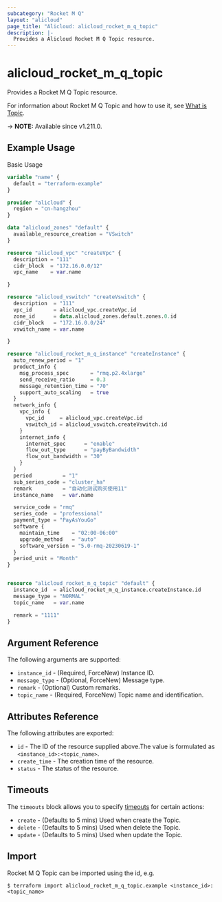 ```yaml
---
subcategory: "Rocket M Q"
layout: "alicloud"
page_title: "Alicloud: alicloud_rocket_m_q_topic"
description: |-
  Provides a Alicloud Rocket M Q Topic resource.
---
```


# alicloud_rocket_m_q_topic

Provides a Rocket M Q Topic resource. 

For information about Rocket M Q Topic and how to use it, see [What is Topic](https://www.alibabacloud.com/help/en/).

-> **NOTE:** Available since v1.211.0.

## Example Usage

Basic Usage

```terraform
variable "name" {
  default = "terraform-example"
}

provider "alicloud" {
  region = "cn-hangzhou"
}

data "alicloud_zones" "default" {
  available_resource_creation = "VSwitch"
}

resource "alicloud_vpc" "createVpc" {
  description = "111"
  cidr_block  = "172.16.0.0/12"
  vpc_name    = var.name

}

resource "alicloud_vswitch" "createVswitch" {
  description  = "111"
  vpc_id       = alicloud_vpc.createVpc.id
  zone_id      = data.alicloud_zones.default.zones.0.id
  cidr_block   = "172.16.0.0/24"
  vswitch_name = var.name

}

resource "alicloud_rocket_m_q_instance" "createInstance" {
  auto_renew_period = "1"
  product_info {
    msg_process_spec       = "rmq.p2.4xlarge"
    send_receive_ratio     = 0.3
    message_retention_time = "70"
    support_auto_scaling   = true
  }
  network_info {
    vpc_info {
      vpc_id     = alicloud_vpc.createVpc.id
      vswitch_id = alicloud_vswitch.createVswitch.id
    }
    internet_info {
      internet_spec      = "enable"
      flow_out_type      = "payByBandwidth"
      flow_out_bandwidth = "30"
    }
  }
  period          = "1"
  sub_series_code = "cluster_ha"
  remark          = "自动化测试购买使用11"
  instance_name   = var.name

  service_code = "rmq"
  series_code  = "professional"
  payment_type = "PayAsYouGo"
  software {
    maintain_time    = "02:00-06:00"
    upgrade_method   = "auto"
    software_version = "5.0-rmq-20230619-1"
  }
  period_unit = "Month"
}


resource "alicloud_rocket_m_q_topic" "default" {
  instance_id  = alicloud_rocket_m_q_instance.createInstance.id
  message_type = "NORMAL"
  topic_name   = var.name

  remark = "1111"
}
```

## Argument Reference

The following arguments are supported:
* `instance_id` - (Required, ForceNew) Instance ID.
* `message_type` - (Optional, ForceNew) Message type.
* `remark` - (Optional) Custom remarks.
* `topic_name` - (Required, ForceNew) Topic name and identification.

## Attributes Reference

The following attributes are exported:
* `id` - The ID of the resource supplied above.The value is formulated as `<instance_id>:<topic_name>`.
* `create_time` - The creation time of the resource.
* `status` - The status of the resource.

## Timeouts

The `timeouts` block allows you to specify [timeouts](https://www.terraform.io/docs/configuration-0-11/resources.html#timeouts) for certain actions:
* `create` - (Defaults to 5 mins) Used when create the Topic.
* `delete` - (Defaults to 5 mins) Used when delete the Topic.
* `update` - (Defaults to 5 mins) Used when update the Topic.

## Import

Rocket M Q Topic can be imported using the id, e.g.

```shell
$ terraform import alicloud_rocket_m_q_topic.example <instance_id>:<topic_name>
```